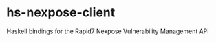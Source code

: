 hs-nexpose-client
=================

Haskell bindings for the Rapid7 Nexpose Vulnerability Management API
